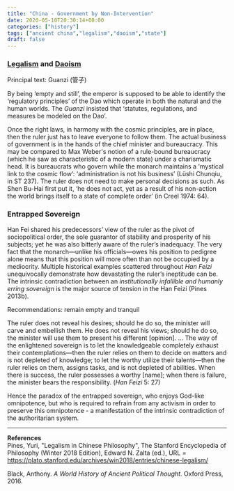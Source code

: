 ```yaml
---
title: "China - Government by Non-Intervention"
date: 2020-05-10T20:30:14+08:00
categories: ["history"]
tags: ["ancient china","legalism","daoism","state"]
draft: false
---
```


### [Legalism][1] and [Daoism][2]
Principal text: Guanzi (管子)

By being ‘empty and still’, the emperor is supposed to be able to identify the ‘regulatory principles’ of the Dao which operate in both the natural and the human worlds. The *Guanzi* insisted that ‘statutes, regulations, and measures be modeled on the Dao’.

Once the right laws, in harmony with the cosmic principles, are in place, then the ruler just has to leave everyone to follow them. The actual business of government is in the hands of the chief minister and bureaucracy. This may be compared to Max Weber's notion of a rule-bound bureaucracy (which he saw as characteristic of a modern state) under a charismatic head. It is bureaucrats who govern while the monarch maintains a ‘mystical link to the cosmic flow’: ‘administration is not his business’ (Lüshi Chunqiu, in ST 237). The ruler does not need to make personal decisions as such. As Shen Bu-Hai first put it, ‘he does not act, yet as a result of his non-action the world brings itself to a state of complete order’ (in Creel 1974: 64).

### Entrapped Sovereign
Han Fei shared his predecessors’ view of the ruler as the pivot of sociopolitical order, the sole guarantor of stability and prosperity of his subjects; yet he was also bitterly aware of the ruler’s inadequacy. The very fact that the monarch—unlike his officials—owes his position to pedigree alone means that this position will more often than not be occupied by a mediocrity. Multiple historical examples scattered throughout *Han Feizi* unequivocally demonstrate how devastating the ruler’s ineptitude can be. The intrinsic contradiction between an *institutionally infallible and humanly erring sovereign* is the major source of tension in the Han Feizi (Pines 2013b).

Recommendations: remain empty and tranquil

The ruler does not reveal his desires; should he do so, the minister will carve and embellish them. He does not reveal his views; should he do so, the minister will use them to present his different [opinion]. … The way of the enlightened sovereign is to let the knowledgeable completely exhaust their contemplations—then the ruler relies on them to decide on matters and is not depleted of knowledge; to let the worthy utilize their talents—then the ruler relies on them, assigns tasks, and is not depleted of abilities. When there is success, the ruler possesses a worthy [name]; when there is failure, the minister bears the responsibility. (*Han Feizi* 5: 27)

Hence the paradox of the entrapped sovereign, who enjoys God-like omnipotence, but who is required to refrain from any activism in order to preserve this omnipotence - a manifestation of the intrinsic contradiction of the authoritarian system.

---
**References**  
Pines, Yuri, "Legalism in Chinese Philosophy", The Stanford Encyclopedia of Philosophy (Winter 2018 Edition), Edward N. Zalta (ed.), URL = <https://plato.stanford.edu/archives/win2018/entries/chinese-legalism/>

Black, Anthony. *A World History of Ancient Political Thought*. Oxford Press, 2016.

[1]: ../legalism-overview/
[2]: ../daoism-overview/
